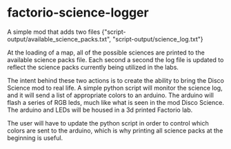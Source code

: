 # factorio-science-logger

A simple mod that adds two files {"script-output/available_science_packs.txt", "script-output/science_log.txt"}

At the loading of a map, all of the possible sciences are printed to the available science packs file. 
Each second a second the log file is updated to reflect the science packs currently being utilized in the labs.

The intent behind these two actions is to create the ability to bring the Disco Science mod to real life. A simple python script will monitor the science log, and it will send a list of appropriate colors to an arduino. The arduino will flash a series of RGB leds, much like what is seen in the mod Disco Science. The arduino and LEDs will be housed in a 3d printed Factorio lab.

The user will have to update the python script in order to control which colors are sent to the arduino, which is why printing all science packs at the beginning is useful.
